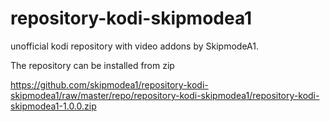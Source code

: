repository-kodi-skipmodea1
==========================

unofficial kodi repository with video addons by SkipmodeA1.

The repository can be installed from zip 

https://github.com/skipmodea1/repository-kodi-skipmodea1/raw/master/repo/repository-kodi-skipmodea1/repository-kodi-skipmodea1-1.0.0.zip



